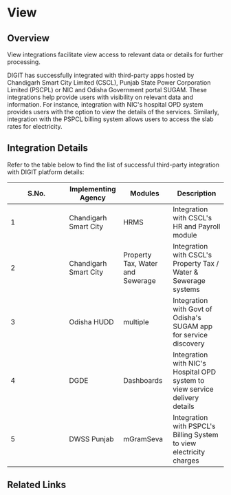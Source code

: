 # View

## Overview

View integrations facilitate view access to relevant data or details for further processing.&#x20;

DIGIT has successfully integrated with third-party apps hosted by Chandigarh Smart City Limited (CSCL), Punjab State Power Corporation Limited (PSCPL) or NIC and Odisha Government portal SUGAM. These integrations help provide users with visibility on relevant data and information. For instance, integration with NIC's hospital OPD system provides users with the option to view the details of the services. Similarly, integration with the PSPCL billing system allows users to access the slab rates for electricity.

## Integration Details

Refer to the table below to find the list of successful third-party integration with DIGIT platform details:

<table><thead><tr><th width="120">S.No.</th><th>Implementing Agency</th><th>Modules</th><th>Description</th></tr></thead><tbody><tr><td>1</td><td>Chandigarh Smart City</td><td>HRMS</td><td>Integration with CSCL's HR and Payroll module</td></tr><tr><td>2</td><td>Chandigarh Smart City</td><td>Property Tax, Water and Sewerage</td><td>Integration with CSCL's Property Tax / Water &#x26; Sewerage systems</td></tr><tr><td>3</td><td>Odisha HUDD</td><td>multiple</td><td>Integration with Govt of Odisha's SUGAM app for service discovery</td></tr><tr><td>4</td><td>DGDE</td><td>Dashboards</td><td>Integration with NIC's Hospital OPD system to view service delivery details</td></tr><tr><td>5</td><td>DWSS Punjab</td><td>mGramSeva</td><td>Integration with PSPCL's Billing System to view electricity charges</td></tr></tbody></table>

## Related Links


